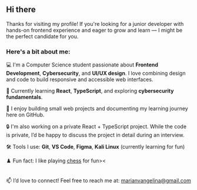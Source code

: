 ## Hi there 

Thanks for visiting my profile! If you're looking for a junior developer with hands-on frontend experience and eager to grow and learn — I might be the perfect candidate for you.

### Here's a bit about me:

💻 I'm a Computer Science student passionate about **Frontend Development**, **Cybersecurity**, and **UI/UX design**. I love combining design and code to build responsive and accessible web interfaces.

🚀 Currently learning **React**, **TypeScript**, and exploring **cybersecurity fundamentals**.

🌱 I enjoy building small web projects and documenting my learning journey here on GitHub.  

🔒 I'm also working on a private React + TypeScript project. While the code is private, I’d be happy to discuss the project in detail during an interview.

🛠️ Tools I use: **Git**, **VS Code**, **Figma**, **Kali Linux** (currently learning for fun)

♟️ Fun fact: I like playing [chess](https://www.chess.com/member/mollycwann) for fun>< 
##

📫 I’d love to connect! Feel free to reach me at: [marianvangelina@gmail.com](mailto:marianvangelina@gmail.com)
